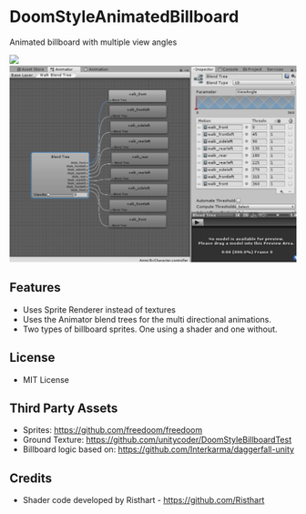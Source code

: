 # DoomStyleAnimatedBillboard
Animated billboard with multiple view angles

<img src="doc/WalkAround.gif"/>
<img src="doc/BlendTree.png"/>

## Features
+ Uses Sprite Renderer instead of textures
+ Uses the Animator blend trees for the multi directional animations.
+ Two types of billboard sprites. One using a shader and one without.

## License
+ MIT License

## Third Party Assets
+ Sprites: https://github.com/freedoom/freedoom
+ Ground Texture: https://github.com/unitycoder/DoomStyleBillboardTest
+ Billboard logic based on: https://github.com/Interkarma/daggerfall-unity

## Credits
+ Shader code developed by Risthart - https://github.com/Risthart